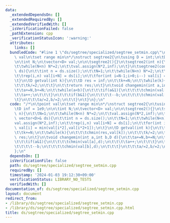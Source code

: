 ```yaml
---
data:
  _extendedDependsOn: []
  _extendedRequiredBy: []
  _extendedVerifiedWith: []
  _isVerificationFailed: false
  _pathExtension: cpp
  _verificationStatusIcon: ':warning:'
  attributes:
    links: []
  bundledCode: "#line 1 \"ds/segtree/specialized/segtree_setmin.cpp\"\n/*\n\tpoint\
    \ val\n\tset range min\n*/\nstruct segtree2{\n\tusing D = int;\n\tD inf = 1e9;\n\
    \n\tint N;\n\tvector<D> val;\n\n\tsegtree2(){}\n\tsegtree2(int n){\n\t\tN=1;\n\
    \t\twhile(N<n) N*=2;\n\t\tval.assign(N*2,inf);\n\t}\n\tsegtree2(const vector<D>&\
    \ ds){\n\t\tint n = ds.size();\n\t\tN=1;\n\t\twhile(N<n) N*=2;\n\t\tval.assign(N*2,inf);\n\
    \t\trep(i,n) val[i+N] = ds[i];\n\t\tfor(int i=N-1;i>0;i--) val[i] = min(val[i*2],val[i*2+1]);\n\
    \t}\n\tD getval(int k){\n\t\tD res = inf;\n\t\tk+=N;\n\t\twhile(k){\n\t\t\tchmin(res,val[k]);\n\
    \t\t\tk/=2;\n\t\t}\n\t\treturn res;\n\t}\n\tvoid changemin(int a,int b,D d){\n\
    \t\ta+=N,b+=N;\n\t\twhile(a<b){\n\t\t\tif(a&1){\n\t\t\t\tchmin(val[a],d);\n\t\t\
    \t\ta++;\n\t\t\t}\n\t\t\tif(b&1){\n\t\t\t\t--b;\n\t\t\t\tchmin(val[b],d);\n\t\t\
    \t}\n\t\t\ta/=2,b/=2;\n\t\t}\n\t}\n};\n"
  code: "/*\n\tpoint val\n\tset range min\n*/\nstruct segtree2{\n\tusing D = int;\n\
    \tD inf = 1e9;\n\n\tint N;\n\tvector<D> val;\n\n\tsegtree2(){}\n\tsegtree2(int\
    \ n){\n\t\tN=1;\n\t\twhile(N<n) N*=2;\n\t\tval.assign(N*2,inf);\n\t}\n\tsegtree2(const\
    \ vector<D>& ds){\n\t\tint n = ds.size();\n\t\tN=1;\n\t\twhile(N<n) N*=2;\n\t\t\
    val.assign(N*2,inf);\n\t\trep(i,n) val[i+N] = ds[i];\n\t\tfor(int i=N-1;i>0;i--)\
    \ val[i] = min(val[i*2],val[i*2+1]);\n\t}\n\tD getval(int k){\n\t\tD res = inf;\n\
    \t\tk+=N;\n\t\twhile(k){\n\t\t\tchmin(res,val[k]);\n\t\t\tk/=2;\n\t\t}\n\t\treturn\
    \ res;\n\t}\n\tvoid changemin(int a,int b,D d){\n\t\ta+=N,b+=N;\n\t\twhile(a<b){\n\
    \t\t\tif(a&1){\n\t\t\t\tchmin(val[a],d);\n\t\t\t\ta++;\n\t\t\t}\n\t\t\tif(b&1){\n\
    \t\t\t\t--b;\n\t\t\t\tchmin(val[b],d);\n\t\t\t}\n\t\t\ta/=2,b/=2;\n\t\t}\n\t}\n\
    };\n"
  dependsOn: []
  isVerificationFile: false
  path: ds/segtree/specialized/segtree_setmin.cpp
  requiredBy: []
  timestamp: '2024-01-03 19:12:30+09:00'
  verificationStatus: LIBRARY_NO_TESTS
  verifiedWith: []
documentation_of: ds/segtree/specialized/segtree_setmin.cpp
layout: document
redirect_from:
- /library/ds/segtree/specialized/segtree_setmin.cpp
- /library/ds/segtree/specialized/segtree_setmin.cpp.html
title: ds/segtree/specialized/segtree_setmin.cpp
---
```

